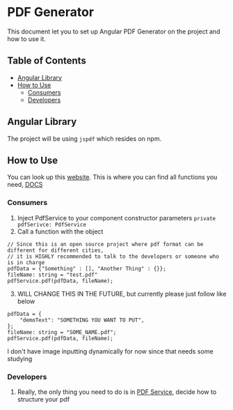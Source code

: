 # PDF Generator
This document let you to set up Angular PDF Generator on the project and how to use it.

## Table of Contents
- [Angular Library](#angular-library)
- [How to Use](#how-to-use)
    - [Consumers](#consumers)
    - [Developers](#developers)

## Angular Library
The project will be using `jspdf` which resides on npm.

## How to Use
You can look up this [website](https://github.com/MrRio/jsPDF/blob/master/README.md).
This is where you can find all functions you need, [DOCS](https://rawgit.com/MrRio/jsPDF/master/docs/)
### Consumers
1. Inject PdfService to your component constructor parameters
```private pdfSerivce: PdfService```
2. Call a function with the object
```
// Since this is an open source project where pdf format can be different for different cities,
// it is HIGHLY recommended to talk to the developers or someone who is in charge
pdfData = {"Something" : [], "Another Thing" : {}};
fileName: string = "test.pdf"
pdfService.pdf(pdfData, fileName);
```
3. WILL CHANGE THIS IN THE FUTURE, but currently please just follow like below
```
pdfData = {
    "demoText": "SOMETHING YOU WANT TO PUT", 
};
fileName: string = "SOME_NAME.pdf";
pdfService.pdf(pdfData, fileName);
```
I don't have image inputting dynamically for now since that needs some studying

### Developers
1. Really, the only thing you need to do is in [PDF Service](../Spa/ClientApp/src/app/services/pdf.service.ts), decide how to structure your pdf